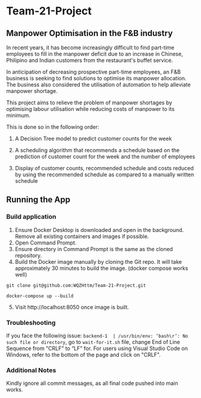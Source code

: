 # Team-21-Project 

## Manpower Optimisation in the F&B industry

In recent years, it has become increasingly difficult to find part-time employees to fill in the manpower deficit due to an increase in Chinese, Philipino and Indian customers from the restaurant's buffet service.

In anticipation of decreasing prospective part-time employees, an F&B business is seeking to find solutions to optimise its manpower allocation. The business also considered the utilisation of automation to help alleviate manpower shortage.

This project aims to relieve the problem of manpower shortages by optimising labour utilisation while reducing costs of manpower to its minimum.

This is done so in the following order: 

1. A Decision Tree model to predict customer counts for the week

2. A scheduling algorithm that recommends a schedule based on the prediction of customer count for the week and the number of employees 

3. Display of customer counts, recommended schedule and costs reduced by using the recommended schedule as compared to a manually written schedule 

## Running the App

### Build application
1. Ensure Docker Desktop is downloaded and open in the background. Remove all existing containers and images if possible.
2. Open Command Prompt.
3. Ensure directory in Command Prompt is the same as the cloned repository.
4. Build the Docker image manually by cloning the Git repo. It will take approximately 30 minutes to build the image. (docker compose works well)
```
git clone git@github.com:WQZHttm/Team-21-Project.git
```
```
docker-compose up --build
```
5. Visit http://localhost:8050 once image is built.

### Troubleshooting
If you face the following issue: `backend-1  | /usr/bin/env: ‘bash\r’: No such file or directory`, go to `wait-for-it.sh` file, change End of Line Sequence from "CRLF” to “LF” for. For users using Visual Studio Code on Windows, refer to the bottom of the page and click on "CRLF".

### Additional Notes
Kindly ignore all commit messages, as all final code pushed into main works.
